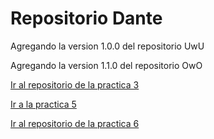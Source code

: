 # Repositorio Dante

Agregando la version 1.0.0 del repositorio UwU

Agregando la version 1.1.0 del repositorio OwO

[Ir al repositorio de la practica 3](https://github.com/Gumba117/practica3)

[Ir a la practica 5](../050324/practica-5.md)

[Ir al repositorio de la practica 6](https://github.com/Gumba117/practica6)
